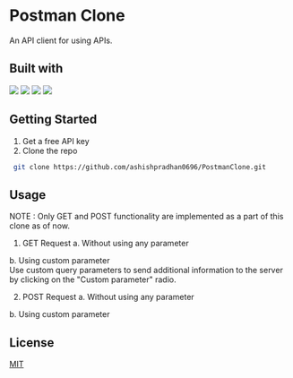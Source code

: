 
# Postman Clone

An API client for using APIs.




## Built with

<img src="https://img.shields.io/badge/HTML-239120?style=for-the-badge&logo=html5&logoColor=white">
<img src="https://img.shields.io/badge/CSS-239120?&style=for-the-badge&logo=css3&logoColor=white">
<img src="https://img.shields.io/badge/JavaScript-F7DF1E?style=for-the-badge&logo=javascript&logoColor=black">
<img src="https://img.shields.io/badge/Bootstrap-563D7C?style=for-the-badge&logo=bootstrap&logoColor=white">





## Getting Started

 1. Get a free API key
 2. Clone the repo 
 ```bash
  git clone https://github.com/ashishpradhan0696/PostmanClone.git
```


## Usage
NOTE : Only GET and POST functionality are implemented as a part of this clone as of now.

1. GET Request 
a. Without using any parameter

b. Using custom parameter \
Use custom query parameters to send additional information to the server by clicking on the "Custom parameter" radio.


2. POST Request 
a. Without using any parameter

b. Using custom parameter


## License

[MIT](https://choosealicense.com/licenses/mit/)

